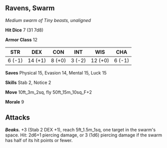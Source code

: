 ## Ravens, Swarm

*Medium swarm of Tiny beasts, unaligned*

**Hit Dice** 7 (31 7d8)

**Armor Class** 12

| STR     | DEX     | CON     | INT     | WIS     | CHA     |
|---------|---------|---------|---------|---------|---------|
|  6 (-1) | 14 (+1) |  8 (+0) |  3 (-2) | 12 (+0) |  6 (-1) |

**Saves** Physical 15, Evasion 14, Mental 15, Luck 15

**Skills** Stab 2, Notice 2

**Move** 10ft_3m_2sq, fly 50ft_15m_10sq_F+2

**Morale** 9

## Attacks

***Beaks.*** +3 (Stab 2 DEX +1), reach 5ft_1.5m_1sq, one target in the swarm's space. Hit: 2d6+1 piercing damage, or 3 (1d6) piercing damage if the swarm has half of its hit points or fewer.

